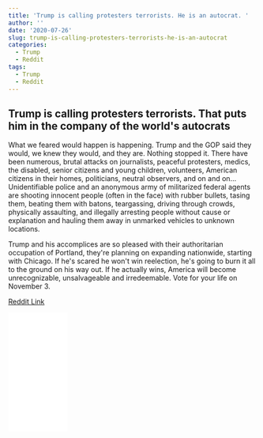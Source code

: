 ```yaml
---
title: 'Trump is calling protesters terrorists. He is an autocrat. '
author: ''
date: '2020-07-26'
slug: trump-is-calling-protesters-terrorists-he-is-an-autocrat
categories:
  - Trump
  - Reddit
tags:
  - Trump
  - Reddit
---
```



## Trump is calling protesters terrorists. That puts him in the company of the world's autocrats

What we feared would happen is happening. Trump and the GOP said they would, we knew they would, and they are. Nothing stopped it. There have been numerous, brutal attacks on journalists, peaceful protesters, medics, the disabled, senior citizens and young children, volunteers, American citizens in their homes, politicians, neutral observers, and on and on... Unidentifiable police and an anonymous army of militarized federal agents are shooting innocent people (often in the face) with rubber bullets, tasing them, beating them with batons, teargassing, driving through crowds, physically assaulting, and illegally arresting people without cause or explanation and hauling them away in unmarked vehicles to unknown locations.

Trump and his accomplices are so pleased with their authoritarian occupation of Portland, they're planning on expanding nationwide, starting with Chicago. If he's scared he won't win reelection, he's going to burn it all to the ground on his way out. If he actually wins, America will become unrecognizable, unsalvageable and irredeemable. Vote for your life on November 3.

[Reddit Link](https://www.reddit.com/r/politics/comments/hxxshy/trump_is_calling_protesters_terrorists_that_puts/fz9sd1s?utm_source=share&utm_medium=web2x)

<iframe style="width:120px;height:240px;" marginwidth="0" marginheight="0" scrolling="no" frameborder="0" src="//ws-na.amazon-adsystem.com/widgets/q?ServiceVersion=20070822&OneJS=1&Operation=GetAdHtml&MarketPlace=US&source=ac&ref=qf_sp_asin_til&ad_type=product_link&tracking_id=hatro-20&marketplace=amazon&region=US&placement=B01N6GZW1W&asins=B01N6GZW1W&linkId=b2df5ddfc419142316831136c1f02fa8&show_border=true&link_opens_in_new_window=true&price_color=333333&title_color=0066c0&bg_color=ffffff"></iframe>